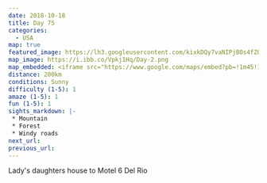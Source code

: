 ```yaml
---
date: 2018-10-18
title: Day 75
categories:
  - USA
map: true
featured_image: https://lh3.googleusercontent.com/kixkDQy7vaNIPjBOs4fZQYHXJ5zdn-PSqPgocT8MZQm2yoI3b9ctwCDGXVG0IDJTOfnHnx5MbsanwjyZP2s0P9-54HokWvE9UYavNbecFKHJ5OcU7AQeZWVuuaR9DE9tsVGDez_11rfkXH0r2BX4vuQHj2c75_aUxK29I3EDs2M7ySvSo7jubmtBeqifdWB9-fK1SNoPZxDEGfE16H2oBHM8CqFnFLC6n2XTBObpbhVNq6DGHCHT9GzuA3W_y6R8j-0_wob1laLvDEbWeTESF1aYApaDBeJ8J7SiljrgGoUDQ5X25pOsN8XqQLxO1gKKnpT-H9E_PqZRmR3meYhAr7OUk0MaCs470kc7vEkxYHvclZp7Md9G63y3-IAbjxEFEksIgyi3dRXBDkbV0iuxI3nMMQYE6944wdsu48ZcspSH2aGLSLSScMEFi7TYIUpS36tKOOaICW74ZUFq_DrdtPzYZ2YhqAukLJiWzCE70Pdhh9Sn9TmWllf47NRW9i6ByoAsHKAQiE-Yl2Ssxfu6UHXyEDOCTY1kLoS-2Hv-HmHtAB081jOqKYiccXR6esLj6MeUMxp9-h5KCMaLw1wazufHWooWq5eLaGlA6gA5UGa4cBJNxWm9lvqTtnhNAHh4cwqp7N4lfAgtTUP_VKkHgIqQjaVXUJzIUm53aodFO0PVRSS8=w1631-h1001-no
map_image: https://i.ibb.co/Vpkj1Hq/Day-2.png
map_embedded: <iframe src="https://www.google.com/maps/embed?pb=!1m45!1m12!1m3!1d1773190.565948143!2d-100.33103861509375!3d29.770040932508163!2m3!1f0!2f0!3f0!3m2!1i1024!2i768!4f13.1!4m30!3e0!4m4!2s30.2792389%2C-97.5194028!3m2!1d30.2792389!2d-97.5194028!4m5!1s0x8644b599a0cc032f%3A0x5d9b464bd469d57a!2sAustin%2C%20TX%2C%20USA!3m2!1d30.267152999999997!2d-97.7430608!4m5!1s0x8644bf31f5a7dc37%3A0x5189967ad950954b!2s8712%20Lone%20Tree%20Dr%2C%20Manor%2C%20TX%2078653%2C%20USA!3m2!1d30.278706999999997!2d-97.519184!4m5!1s0x865c5f554d36895f%3A0x17f98f0f84e7c422!2sThe%20Alamo%2C%20Alamo%20Plaza%2C%20San%20Antonio%2C%20TX%2C%20USA!3m2!1d29.425967099999998!2d-98.48614189999999!4m5!1s0x86f5eb9d97cf1fbf%3A0x4426095bdade94c3!2sMotel%206%20Del%20Rio%2C%20Veterans%20Boulevard%2C%20Del%20Rio%2C%20TX%2C%20USA!3m2!1d29.388375999999997!2d-100.904099!5e0!3m2!1sen!2sau!4v1577514072316!5m2!1sen!2sau" width="100%" height="500" frameborder="0" style="border:0;" allowfullscreen=""></iframe>
distance: 200km
conditions: Sunny
difficulty (1-5): 1 
amaze (1-5): 1
fun (1-5): 1
sights_markdown: |-
 * Mountain
 * Forest
 * Windy roads
next_url:
previous_url:
---
```

Lady's daughters house to Motel 6 Del Rio


